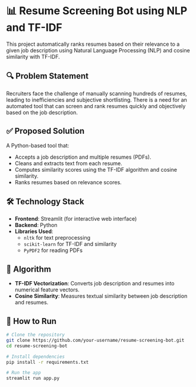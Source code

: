 # 📊 Resume Screening Bot using NLP and TF-IDF

This project automatically ranks resumes based on their relevance to a given job description using Natural Language Processing (NLP) and cosine similarity with TF-IDF.

## 🔍 Problem Statement

Recruiters face the challenge of manually scanning hundreds of resumes, leading to inefficiencies and subjective shortlisting. There is a need for an automated tool that can screen and rank resumes quickly and objectively based on the job description.

## ✅ Proposed Solution

A Python-based tool that:
- Accepts a job description and multiple resumes (PDFs).
- Cleans and extracts text from each resume.
- Computes similarity scores using the TF-IDF algorithm and cosine similarity.
- Ranks resumes based on relevance scores.

## 🛠️ Technology Stack

- **Frontend**: Streamlit (for interactive web interface)
- **Backend**: Python
- **Libraries Used**: 
  - `nltk` for text preprocessing
  - `scikit-learn` for TF-IDF and similarity
  - `PyPDF2` for reading PDFs

## 🧠 Algorithm

- **TF-IDF Vectorization**: Converts job description and resumes into numerical feature vectors.
- **Cosine Similarity**: Measures textual similarity between job description and resumes.

## 🚀 How to Run

```bash
# Clone the repository
git clone https://github.com/your-username/resume-screening-bot.git
cd resume-screening-bot

# Install dependencies
pip install -r requirements.txt

# Run the app
streamlit run app.py
